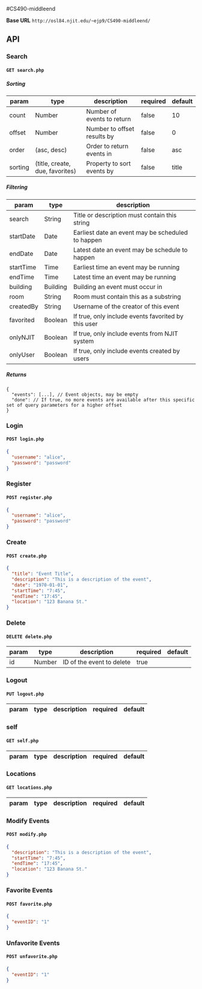 #CS490-middleend

__Base URL__
`http://osl84.njit.edu/~ejp9/CS490-middleend/`

## API

### Search

#### `GET search.php`

##### Sorting

| param   | type                            | description                 | required | default |
|---------|---------------------------------|-----------------------------|----------|---------|
| count   | Number                          | Number of events to return  | false    | 10      |
| offset  | Number                          | Number to offset results by | false    | 0       |
| order   | (asc, desc)                     | Order to return events in   | false    | asc     |
| sorting | (title, create, due, favorites) | Property to sort events by  | false    | title   |


##### Filtering

| param     | type     | description                                         |
|-----------|----------|-----------------------------------------------------|
| search    | String   | Title or description must contain this string       |
| startDate | Date     | Earliest date an event may be scheduled to happen   |
| endDate   | Date     | Latest date an event may be schedule to happen      |
| startTime | Time     | Earliest time an event may be running               |
| endTime   | Time     | Latest time an event may be running                 |
| building  | Building | Building an event must occur in                     |
| room      | String   | Room must contain this as a substring               |
| createdBy | String   | Username of the creator of this event               |
| favorited | Boolean  | If true, only include events favorited by this user |
| onlyNJIT  | Boolean  | If true, only include events from NJIT system       |
| onlyUser  | Boolean  | If true, only include events created by users       |

##### Returns

```
{
  "events": [...], // Event objects, may be empty
  "done": // If true, no more events are available after this specific set of query parameters for a higher offset
}
```


### Login

#### `POST login.php`

```json
{
  "username": "alice",
  "password": "password"
}
```

### Register

#### `POST register.php`

```json
{
  "username": "alice",
  "password": "password"
}
```

### Create

#### `POST create.php`

```json
{
  "title": "Event Title",
  "description": "This is a description of the event",
  "date": "1970-01-01",
  "startTime": "7:45",
  "endTime": "17:45",
  "location": "123 Banana St."
}
```

### Delete

#### `DELETE delete.php`

| param | type   | description               | required | default |
|-------|--------|---------------------------|----------|---------|
| id    | Number | ID of the event to delete | true     |         |

### Logout

#### `PUT logout.php`

| param | type   | description               | required | default |
|-------|--------|---------------------------|----------|---------|

### self

#### `GET self.php`

| param  | type   | description                 | required | default |
|--------|--------|-----------------------------|----------|---------|

### Locations

#### `GET locations.php`

| param  | type   | description                 | required | default |
|--------|--------|-----------------------------|----------|---------|

### Modify Events 

#### `POST modify.php`

```json
{
  "description": "This is a description of the event",
  "startTime": "7:45",
  "endTime": "17:45",
  "location": "123 Banana St."
}
```

### Favorite Events 

#### `POST favorite.php`

```json
{
  "eventID": "1"
}
```

### Unfavorite Events 

#### `POST unfavorite.php`

```json
{
  "eventID": "1"
}
```
